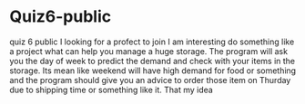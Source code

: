 # Quiz6-public
quiz 6 public
I looking for a profect to join
I am interesting do something like a project what can help you manage a huge storage. The program will ask you the day of week to predict the demand and check with your items in the storage. Its mean like weekend will have high demand for food or something and the program should give you an advice to order those item on Thurday due to shipping time or something like it. That my idea
